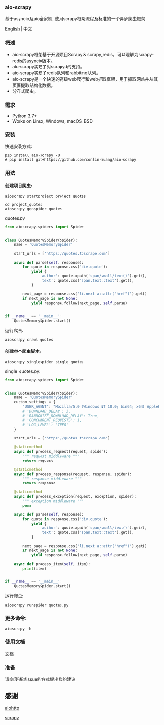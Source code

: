 
<!--
![aio-scrapy](./images/aio-scrapy.png)
-->
### aio-scrapy

基于asyncio及aio全家桶, 使用scrapy框架流程及标准的一个异步爬虫框架

[English](../README.md) | 中文

### 概述

- aio-scrapy框架基于开源项目Scrapy & scrapy_redis，可以理解为scrapy-redis的asyncio版本。
- aio-scrapy实现了对scrapyd的支持。
- aio-scrapy实现了redis队列和rabbitmq队列。
- aio-scrapy是一个快速的高级web爬行和web抓取框架，用于抓取网站并从其页面提取结构化数据。
- 分布式爬虫。
### 需求

- Python 3.7+
- Works on Linux, Windows, macOS, BSD

### 安装

快速安装方式:

```shell
pip install aio-scrapy -U
# pip install git+https://github.com/conlin-huang/aio-scrapy
```

### 用法

#### 创建项目爬虫:

```shell
aioscrapy startproject project_quotes
```

```
cd project_quotes
aioscrapy genspider quotes 
```

quotes.py

```python
from aioscrapy.spiders import Spider


class QuotesMemorySpider(Spider):
    name = 'QuotesMemorySpider'

    start_urls = ['https://quotes.toscrape.com']

    async def parse(self, response):
        for quote in response.css('div.quote'):
            yield {
                'author': quote.xpath('span/small/text()').get(),
                'text': quote.css('span.text::text').get(),
            }

        next_page = response.css('li.next a::attr("href")').get()
        if next_page is not None:
            yield response.follow(next_page, self.parse)


if __name__ == '__main__':
    QuotesMemorySpider.start()

```

运行爬虫:

```shell
aioscrapy crawl quotes
```

#### 创建单个爬虫脚本:

```shell
aioscrapy singlespider single_quotes
```

single_quotes.py:

```python
from aioscrapy.spiders import Spider


class QuotesMemorySpider(Spider):
    name = 'QuotesMemorySpider'
    custom_settings = {
        "USER_AGENT": "Mozilla/5.0 (Windows NT 10.0; Win64; x64) AppleWebKit/537.36 (KHTML, like Gecko) Chrome/86.0.4240.198 Safari/537.36",
        # 'DOWNLOAD_DELAY': 3,
        # 'RANDOMIZE_DOWNLOAD_DELAY': True,
        # 'CONCURRENT_REQUESTS': 1,
        # 'LOG_LEVEL': 'INFO'
    }

    start_urls = ['https://quotes.toscrape.com']

    @staticmethod
    async def process_request(request, spider):
        """ request middleware """
        return request

    @staticmethod
    async def process_response(request, response, spider):
        """ response middleware """
        return response

    @staticmethod
    async def process_exception(request, exception, spider):
        """ exception middleware """
        pass

    async def parse(self, response):
        for quote in response.css('div.quote'):
            yield {
                'author': quote.xpath('span/small/text()').get(),
                'text': quote.css('span.text::text').get(),
            }

        next_page = response.css('li.next a::attr("href")').get()
        if next_page is not None:
            yield response.follow(next_page, self.parse)

    async def process_item(self, item):
        print(item)


if __name__ == '__main__':
    QuotesMemorySpider.start()

```

运行爬虫:

```shell
aioscrapy runspider quotes.py
```


### 更多命令:

```shell
aioscrapy -h
```
### 使用文档

[文档](./documentation_zh.md)

### 准备

请向我通过issue的方式提出您的建议

## 感谢

[aiohttp](https://github.com/aio-libs/aiohttp/)

[scrapy](https://github.com/scrapy/scrapy)

